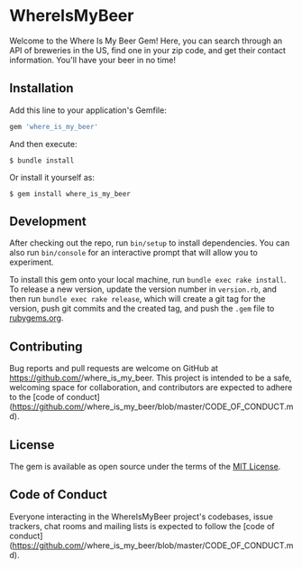 # WhereIsMyBeer

Welcome to the Where Is My Beer Gem! Here, you can search through an API of breweries in the US, find one in your zip code, and get their contact information. You'll have your beer in no time! 

## Installation

Add this line to your application's Gemfile:

```ruby
gem 'where_is_my_beer'
```

And then execute:

    $ bundle install

Or install it yourself as:

    $ gem install where_is_my_beer

## Development

After checking out the repo, run `bin/setup` to install dependencies. You can also run `bin/console` for an interactive prompt that will allow you to experiment.

To install this gem onto your local machine, run `bundle exec rake install`. To release a new version, update the version number in `version.rb`, and then run `bundle exec rake release`, which will create a git tag for the version, push git commits and the created tag, and push the `.gem` file to [rubygems.org](https://rubygems.org).

## Contributing

Bug reports and pull requests are welcome on GitHub at https://github.com/<github lankaukk>/where_is_my_beer. This project is intended to be a safe, welcoming space for collaboration, and contributors are expected to adhere to the [code of conduct](https://github.com/<github lankaukk>/where_is_my_beer/blob/master/CODE_OF_CONDUCT.md).

## License

The gem is available as open source under the terms of the [MIT License](https://opensource.org/licenses/MIT).

## Code of Conduct

Everyone interacting in the WhereIsMyBeer project's codebases, issue trackers, chat rooms and mailing lists is expected to follow the [code of conduct](https://github.com/<github lankaukk>/where_is_my_beer/blob/master/CODE_OF_CONDUCT.md).

